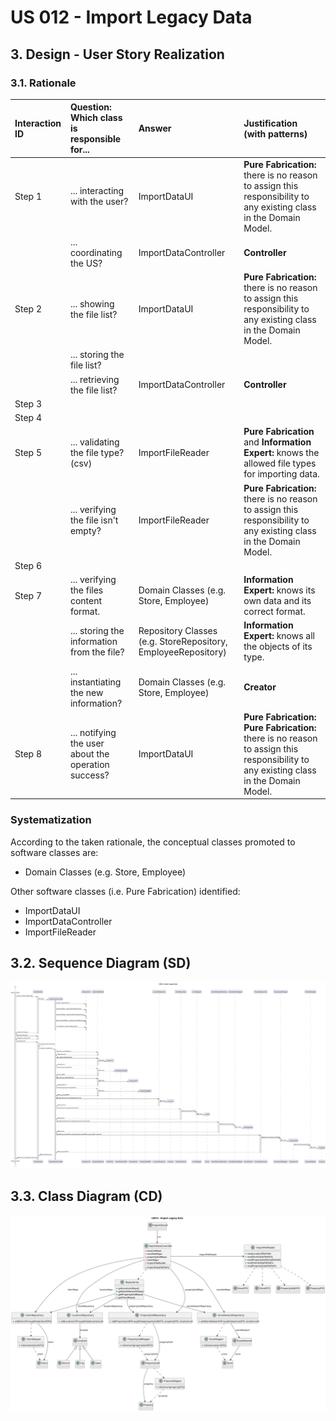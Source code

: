 # US 012 - Import Legacy Data 

## 3. Design - User Story Realization 

### 3.1. Rationale



| Interaction ID | Question: Which class is responsible for...         | Answer                                                        | Justification (with patterns)                                                                                                           |
|:---------------|:----------------------------------------------------|:--------------------------------------------------------------|:----------------------------------------------------------------------------------------------------------------------------------------|
| Step 1         | ... interacting with the user?                      | ImportDataUI                                                  | **Pure Fabrication:** there is no reason to assign this responsibility to any existing class in the Domain Model.                       |
|                | ... coordinating the US?                            | ImportDataController                                          | **Controller**                                                                                                                          |
| Step 2         | ... showing the file list?                          | ImportDataUI                                                  | **Pure Fabrication:** there is no reason to assign this responsibility to any existing class in the Domain Model.                       |
|                | ... storing the file list?                          |                                                               |                                                                                                                                         |
|                | ... retrieving the file list?                       | ImportDataController                                          | **Controller**                                                                                                                          |
| Step 3         |                                                     |                                                               |                                                                                                                                         |
| Step 4         |                                                     |                                                               |                                                                                                                                         |
| Step 5         | ... validating the file type? (csv)                 | ImportFileReader                                              | **Pure Fabrication** and **Information Expert:** knows the allowed file types for importing data.                                       |                                                                                                              
|                | ... verifying the file isn't empty?                 | ImportFileReader                                              | **Pure Fabrication:** there is no reason to assign this responsibility to any existing class in the Domain Model.                       |
| Step 6         |                                                     |                                                               |                                                                                                                                         |
| Step 7         | ... verifying the files content format.             | Domain Classes (e.g. Store, Employee)                         | **Information Expert:** knows its own data and its correct format.                                                                      |
|                | ... storing the information from the file?          | Repository Classes (e.g. StoreRepository, EmployeeRepository) | **Information Expert:** knows all the objects of its type.                                                                              |
|                | ... instantiating the new information?              | Domain Classes (e.g. Store, Employee)                         | **Creator**                                                                                                                             |
| Step 8         | ... notifying the user about the operation success? | ImportDataUI                                                  | **Pure Fabrication:** **Pure Fabrication:** there is no reason to assign this responsibility to any existing class in the Domain Model. |

### Systematization ##

According to the taken rationale, the conceptual classes promoted to software classes are: 

* Domain Classes (e.g. Store, Employee)

Other software classes (i.e. Pure Fabrication) identified: 

 * ImportDataUI
 * ImportDataController
 * ImportFileReader


## 3.2. Sequence Diagram (SD)
![us012-sd.svg](svg/us012-sd.svg)


## 3.3. Class Diagram (CD)
![us012-cd.svg](svg/us012-cd.svg)